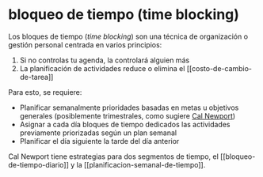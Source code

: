 # bloqueo de tiempo (time blocking)
Los bloques de tiempo (*time blocking*) son una técnica de organización o gestión personal centrada en varios principios:

1. Si no controlas tu agenda, la controlará alguien más
2. La planificación de actividades reduce o elimina el [[costo-de-cambio-de-tarea]]

Para esto, se requiere:

- Planificar semanalmente prioridades basadas en metas u objetivos generales (posiblemente trimestrales, como sugiere [Cal Newport](https://www.calnewport.com/blog/2015/10/06/on-full-horizon-planning-and-the-under-appreciated-power-of-workflow-systems/))
- Asignar a cada día bloques de tiempo dedicados las actividades previamente priorizadas según un plan semanal
- Planificar el día siguiente la tarde del día anterior

Cal Newport tiene estrategias para dos segmentos de tiempo, el  [[bloqueo-de-tiempo-diario]] y la [[planificacion-semanal-de-tiempo]].
